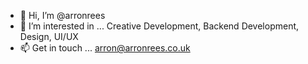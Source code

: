 - 👋 Hi, I’m @arronrees
- 👀 I’m interested in ... Creative Development, Backend Development, Design, UI/UX
- 📫 Get in touch ... arron@arronrees.co.uk
